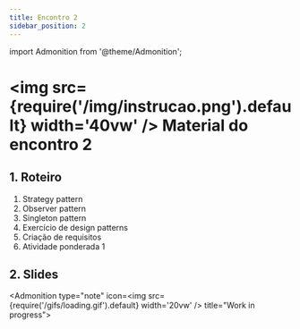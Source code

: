 ```yaml
---
title: Encontro 2
sidebar_position: 2
---
```

import Admonition from '@theme/Admonition';

# <img src={require('/img/instrucao.png').default} width='40vw' /> Material do encontro 2

## 1. Roteiro 
1. Strategy pattern
2. Observer pattern
3. Singleton pattern 
4. Exercício de design patterns
5. Criação de requisitos
6. Atividade ponderada 1

## 2. Slides 

<Admonition 
    type="note" 
    icon=<img src={require('/gifs/loading.gif').default} width='20vw' />
    title="Work in progress">
</Admonition>
